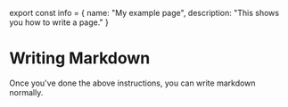 export const info = {
    name: "My example page",
    description: "This shows you how to write a page."
}

<PageToolBar title="My page title goes here" />

# Writing Markdown
Once you've done the above instructions, you can write markdown normally.